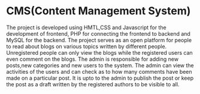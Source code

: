 # CMS(Content Management System)
The project is developed using HMTL,CSS and Javascript for the development of frontend, PHP for connecting the frontend to backend and MySQL for the backend. The project serves as an open platform for people to read about blogs on various topics written by different people. Unregistered people can only view the blogs while the registered users can even comment on the blogs. The admin is responsible for adding new posts,new categories and new users to the system. The admin can view the activities of the users and can check as to how many comments have been made on a particular post. It is upto to the admin to publish the post or keep the post as a draft written by the registered authors to be visible to all.
